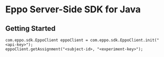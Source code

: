 # Eppo Server-Side SDK for Java

## Getting Started

```
com.eppo.sdk.EppoClient eppoClient = com.eppo.sdk.EppoClient.init("<api-key>");
eppoClient.getAssignment("<subject-id>, "<experiment-key>");
```